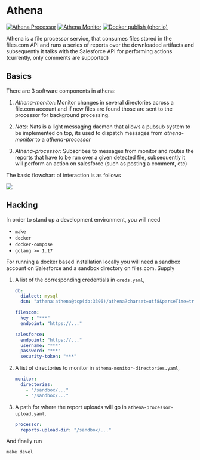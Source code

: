 # Athena

[![Athena Processor](https://img.shields.io/badge/Container_Image-Athena_Processor-blue)](https://github.com/canonical/athena-core/pkgs/container/athena-core%2Fathena-processor)
[![Athena Monitor](https://img.shields.io/badge/Container_Image-Athena_Monitor-blue)](https://github.com/canonical/athena-core/pkgs/container/athena-core%2Fathena-monitor)
[![Docker publish (ghcr.io)](https://github.com/canonical/athena-core/actions/workflows/ghcr-publish.yaml/badge.svg)](https://github.com/canonical/athena-core/actions/workflows/ghcr-publish.yaml)

Athena is a file processor service, that consumes files stored in the files.com
API and runs a series of reports over the downloaded artifacts and subsequently
it talks with the Salesforce API for performing actions (currently, only
comments are supported)

## Basics

There are 3 software components in athena:

1. *Athena-monitor*: Monitor changes in several directories across a file.com
   account and if new files are found those are sent to the processor for
   background processing.

2. *Nats*: Nats is a light messaging daemon that allows a pubsub system to be
   implemented on top, its used to dispatch messages from *athena-monitor* to a
   *athena-processor*

3. *Athena-processor*: Subscribes to messages from monitor and routes the
   reports that have to be run over a given detected file, subsequently it will
   perform an action on salesforce (such as posting a comment, etc)

The basic flowchart of interaction is as follows

[![](https://mermaid.ink/img/eyJjb2RlIjoiZ3JhcGggVERcbiAgICBBW0F0aGVuYSBNb25pdG9yXSAtLT58RmV0Y2ggRmlsZXN8IEIoRmlsZXMuY29tIEFQSSlcbiAgICBCIC0tPiBDe05ldyBmaWxlcyB0byBwcm9jZXNzP31cbiAgICBDIC0tPnxZZXN8IEQoTmF0cyBNZXNzYWdlKVxuICAgIEMgLS0-fE5vfCBBXG4gICAgRCAtLT58RmlsZXBhdGh8RVtBdGhlbmEgUHJvY2Vzc29yXVxuICAgIEVbQXRoZW5hIFByb2Nlc3Nvcl0tLT4gRntQb3N0IGNvbW1lbnQgb24gY2FzZT99XG4gICAgRiAtLT58WWVzfCBHKFNhbGVzZm9yY2UgQVBJKVxuICAgIEYgLS0-fE5vfEFcbiIsIm1lcm1haWQiOnsidGhlbWUiOiJkZWZhdWx0In0sInVwZGF0ZUVkaXRvciI6ZmFsc2V9)](https://mermaid-js.github.io/mermaid-live-editor/#/edit/eyJjb2RlIjoiZ3JhcGggVERcbiAgICBBW0F0aGVuYSBNb25pdG9yXSAtLT58RmV0Y2ggRmlsZXN8IEIoRmlsZXMuY29tIEFQSSlcbiAgICBCIC0tPiBDe05ldyBmaWxlcyB0byBwcm9jZXNzP31cbiAgICBDIC0tPnxZZXN8IEQoTmF0cyBNZXNzYWdlKVxuICAgIEMgLS0-fE5vfCBBXG4gICAgRCAtLT58RmlsZXBhdGh8RVtBdGhlbmEgUHJvY2Vzc29yXVxuICAgIEVbQXRoZW5hIFByb2Nlc3Nvcl0tLT4gRntQb3N0IGNvbW1lbnQgb24gY2FzZT99XG4gICAgRiAtLT58WWVzfCBHKFNhbGVzZm9yY2UgQVBJKVxuICAgIEYgLS0-fE5vfEFcbiIsIm1lcm1haWQiOnsidGhlbWUiOiJkZWZhdWx0In0sInVwZGF0ZUVkaXRvciI6ZmFsc2V9)

## Hacking

In order to stand up a development environment, you will need

- `make`
- `docker`
- `docker-compose`
- `golang >= 1.17`

For running a docker based installation locally you will need a sandbox account
on Salesforce and a sandbox directory on files.com. Supply

1. A list of the corresponding credentials in `creds.yaml`,

      ```yaml
      db:
        dialect: mysql
        dsn: "athena:athena@tcp(db:3306)/athena?charset=utf8&parseTime=true"

      filescom:
        key : "***"
        endpoint: "https://..."

      salesforce:
        endpoint: "https://..."
        username: "***"
        password: "***"
        security-token: "***"
      ```

1. A list of directories to monitor in `athena-monitor-directories.yaml`,

      ```yaml
      monitor:
        directories:
          - "/sandbox/..."
          - "/sandbox/..."
      ```

3. A path for where the report uploads will go in `athena-processor-upload.yaml`,

      ```yaml
      processor:
        reports-upload-dir: "/sandbox/..."
      ```

And finally run

```shell
make devel
```
